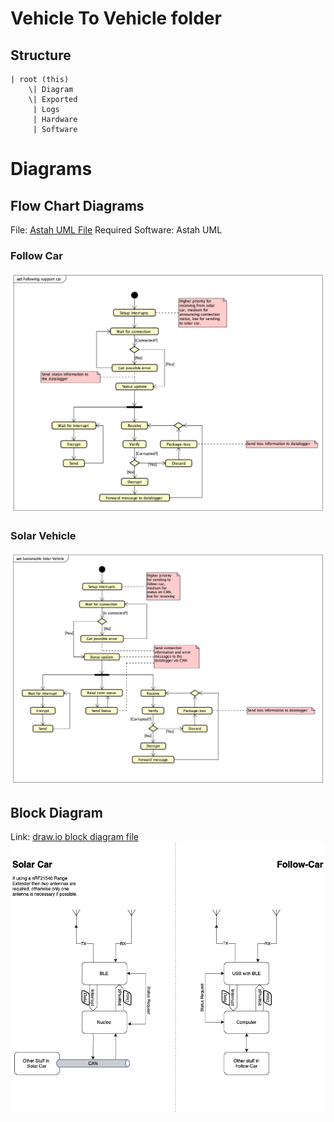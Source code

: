 # Vehicle To Vehicle folder
## Structure
```
| root (this)
    \| Diagram
	\| Exported
     | Logs
     | Hardware
     | Software
```

# Diagrams
## Flow Chart Diagrams
File: [Astah UML File](Diagrams/VehicleToVehicle.asta)
Required Software: Astah UML
### Follow Car
![Flow chart over communication in follow car](Diagrams/Exported/FollowCar.png)

### Solar Vehicle
![Flow chart over communication in solar vehicle](Diagrams/Exported/SolarVehicle.png)

## Block Diagram
Link: [draw.io block diagram file](Diagrams/V2VBlockDiagram.drawio)
![Block diagram over communication](Diagrams/Exported/V2VBlockDiagram.png)
